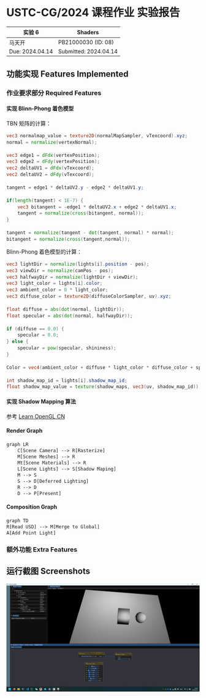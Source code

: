 # USTC-CG/2024 课程作业 实验报告

| 实验 6          | Shaders               |
| --------------- | --------------------- |
| 马天开          | PB21000030 (ID: 08)   |
| Due: 2024.04.14 | Submitted: 2024.04.14 |

## 功能实现 Features Implemented

### 作业要求部分 Required Features

#### 实现 Blinn-Phong 着色模型

TBN 矩阵的计算：

```glsl
vec3 normalmap_value = texture2D(normalMapSampler, vTexcoord).xyz;
normal = normalize(vertexNormal);

vec3 edge1 = dFdx(vertexPosition);
vec3 edge2 = dFdy(vertexPosition);
vec2 deltaUV1 = dFdx(vTexcoord);
vec2 deltaUV2 = dFdy(vTexcoord);

tangent = edge1 * deltaUV2.y - edge2 * deltaUV1.y;

if(length(tangent) < 1E-7) {
    vec3 bitangent = -edge1 * deltaUV2.x + edge2 * deltaUV1.x;
    tangent = normalize(cross(bitangent, normal));
}

tangent = normalize(tangent - dot(tangent, normal) * normal);
bitangent = normalize(cross(tangent,normal));
```

Blinn-Phong 着色模型的计算：

```glsl
vec3 lightDir = normalize(lights[i].position - pos);
vec3 viewDir = normalize(camPos - pos);
vec3 halfwayDir = normalize(lightDir + viewDir);
vec3 light_color = lights[i].color;
vec3 ambient_color = 0 * light_color;
vec3 diffuse_color = texture2D(diffuseColorSampler, uv).xyz;

float diffuse = abs(dot(normal, lightDir));
float specular = abs(dot(normal, halfwayDir));

if (diffuse == 0.0) {
    specular = 0.0;
} else {
    specular = pow(specular, shininess);
}

Color = vec4(ambient_color + diffuse * light_color * diffuse_color + specular * light_color, 1.0);

int shadow_map_id = lights[i].shadow_map_id;
float shadow_map_value = texture(shadow_maps, vec3(uv, shadow_map_id)).x;
```

#### 实现 Shadow Mapping 算法

参考 [Learn OpenGL CN](https://learnopengl-cn.github.io/05%20Advanced%20Lighting/03%20Shadows/01%20Shadow%20Mapping/)

#### Render Graph

```mermaid
graph LR
    C[Scene Camera] --> R[Rasterize]
    M[Scene Meshes] --> R
    Mt[Scene Materials] --> R
    L[Scene Lights] --> S[Shadow Maping]
    M --> S
    S --> D[Deferred Lighting]
    R --> D
    D --> P[Present]
```

#### Composition Graph

```mermaid
graph TD
R[Read USD] --> M[Merge to Global]
A[Add Point Light]
```

### 额外功能 Extra Features

## 运行截图 Screenshots

![1](./screenshots/1.png)
